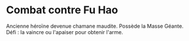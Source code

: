 # Combat contre Fu Hao
Ancienne héroïne devenue chamane maudite.
Possède la Masse Géante.
Défi : la vaincre ou l'apaiser pour obtenir l'arme.

